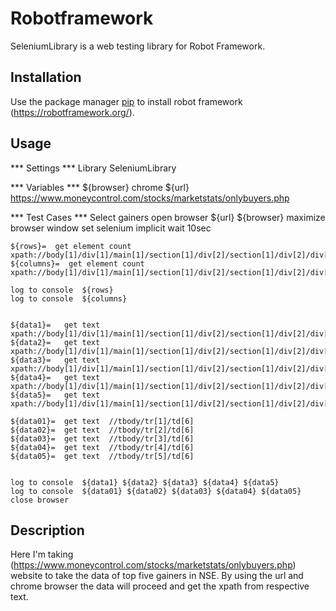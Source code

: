 # Robotframework

SeleniumLibrary is a web testing library for Robot Framework.

## Installation

Use the package manager [pip](https://pip.pypa.io/en/stable/) to install robot framework
(https://robotframework.org/).

## Usage

*** Settings ***
Library  SeleniumLibrary

*** Variables ***
${browser}        chrome
${url}            https://www.moneycontrol.com/stocks/marketstats/onlybuyers.php

*** Test Cases ***
Select gainers
    open browser  ${url}     ${browser}
    maximize browser window
    set selenium implicit wait  10sec

    ${rows}=  get element count     xpath://body[1]/div[1]/main[1]/section[1]/div[2]/section[1]/div[2]/div[1]/table[1]/tbody[1]/tr
    ${columns}=  get element count  xpath://body[1]/div[1]/main[1]/section[1]/div[2]/section[1]/div[2]/div[1]/table[1]/tbody[1]/tr[1]/td

    log to console  ${rows}
    log to console  ${columns}


    ${data1}=   get text   xpath://body[1]/div[1]/main[1]/section[1]/div[2]/section[1]/div[2]/div[1]/table[1]/tbody[1]/tr[1]/td[1]
    ${data2}=   get text   xpath://body[1]/div[1]/main[1]/section[1]/div[2]/section[1]/div[2]/div[1]/table[1]/tbody[1]/tr[2]/td[1]
    ${data3}=   get text   xpath://body[1]/div[1]/main[1]/section[1]/div[2]/section[1]/div[2]/div[1]/table[1]/tbody[1]/tr[3]/td[1]
    ${data4}=   get text   xpath://body[1]/div[1]/main[1]/section[1]/div[2]/section[1]/div[2]/div[1]/table[1]/tbody[1]/tr[4]/td[1]
    ${data5}=   get text   xpath://body[1]/div[1]/main[1]/section[1]/div[2]/section[1]/div[2]/div[1]/table[1]/tbody[1]/tr[5]/td[1]

    ${data01}=  get text  //tbody/tr[1]/td[6]
    ${data02}=  get text  //tbody/tr[2]/td[6]
    ${data03}=  get text  //tbody/tr[3]/td[6]
    ${data04}=  get text  //tbody/tr[4]/td[6]
    ${data05}=  get text  //tbody/tr[5]/td[6]


    log to console  ${data1} ${data2} ${data3} ${data4} ${data5}
    log to console  ${data01} ${data02} ${data03} ${data04} ${data05}
    close browser

## Description

Here I'm taking (https://www.moneycontrol.com/stocks/marketstats/onlybuyers.php) website to take the data of top five gainers in NSE.
By using the url and chrome browser the data will proceed and get the xpath from respective text.





